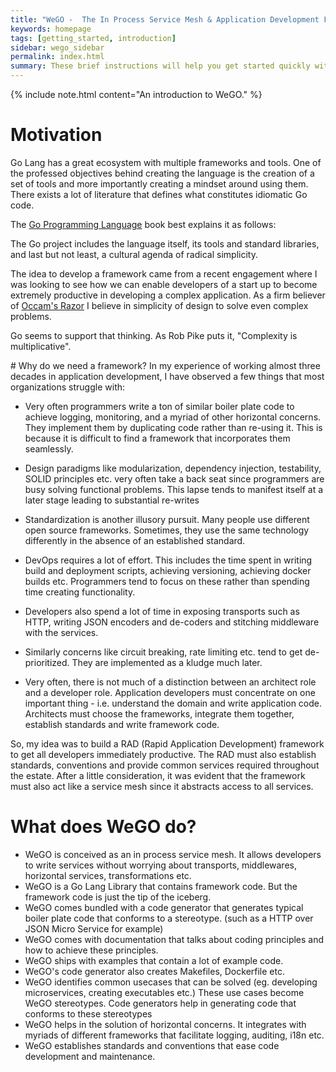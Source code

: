 ```yaml
---
title: "WeGO -  The In Process Service Mesh & Application Development Framework "
keywords: homepage
tags: [getting_started, introduction]
sidebar: wego_sidebar
permalink: index.html
summary: These brief instructions will help you get started quickly with the WeGO framework.
---
```


{% include note.html content="An introduction to WeGO." %}

# Motivation 
Go Lang has a great ecosystem with multiple frameworks and tools. One of the professed objectives behind creating the language is the creation of a set of tools and more importantly creating a mindset around using them. There exists a lot of literature that defines what constitutes idiomatic Go code. 

The [Go Programming Language](https://www.gopl.io/) book best explains it as follows:

<p class='message'>
The Go project includes the language itself, its tools and standard libraries, and last but not least, a cultural agenda of radical simplicity.
</p>

The idea to develop a framework came from a recent engagement where I was looking to see how we can enable developers of a start up to become extremely productive in developing a complex application. As a firm believer of [Occam's Razor](https://en.wikipedia.org/wiki/Occam%27s_razor) I believe in simplicity of design to solve even complex problems. 

Go seems to support that thinking. As Rob Pike puts it, "Complexity is multiplicative". 

<a name='thewhat'/>
# Why do we need a framework?
In my experience of working almost three decades in application development, I have observed a few things that most organizations struggle with:

* Very often programmers write a ton of similar boiler plate code to achieve logging, monitoring, and a myriad of other horizontal concerns. They implement them by duplicating code rather than re-using it. This is because it is difficult to find a framework that incorporates them seamlessly.

* Design paradigms like modularization, dependency injection, testability, SOLID principles etc. very often take a back seat since programmers are busy solving functional problems. This lapse tends to manifest itself at a later stage leading to substantial re-writes

* Standardization is another illusory pursuit. Many people use different open source frameworks. Sometimes, they use the same technology differently in the absence of an established standard. 

* DevOps requires a lot of effort. This includes the time spent in writing build and deployment scripts, achieving versioning, achieving docker builds etc. Programmers tend to focus on these rather than spending time creating functionality.

* Developers also spend a lot of time in exposing transports such as HTTP, writing JSON encoders and de-coders and stitching middleware with the services. 

* Similarly concerns like circuit  breaking, rate limiting etc. tend to get de-prioritized. They are implemented as a kludge much later.

* Very often, there is not much of a distinction between an architect role and a developer role. Application developers must concentrate on one important thing -  i.e. understand the domain and write application code. Architects must choose the frameworks, integrate them together, establish standards and write framework code.

So, my idea was to build a RAD (Rapid Application Development) framework to get all developers immediately productive. The RAD must also establish standards, conventions and provide common services required throughout the estate.  After a little consideration, it was evident that the framework must also act like a service mesh since it abstracts access to all services. 

# What does WeGO do?
* WeGO is conceived as an in process service mesh. It allows developers to write services without worrying about transports, middlewares, horizontal services, transformations etc.
* WeGO is a Go Lang Library that contains framework code. But the framework code is just the tip of the iceberg.
* WeGO comes bundled with a code generator that generates typical boiler plate code that conforms to a stereotype. (such as a HTTP over JSON Micro Service for example)
*  WeGO comes with documentation that talks about coding principles and how to achieve these principles.
*  WeGO ships with examples that contain a lot of example code.
*  WeGO's code generator also creates Makefiles, Dockerfile etc.
*  WeGO  identifies common usecases that can be solved (eg. developing microservices, creating executables etc.) These use cases become WeGO stereotypes. Code generators help in generating code that conforms to these stereotypes
* WeGO helps in the solution of horizontal concerns. It integrates with myriads of different frameworks that facilitate logging, auditing, i18n etc.
* WeGO establishes standards and conventions that ease code development and maintenance.



